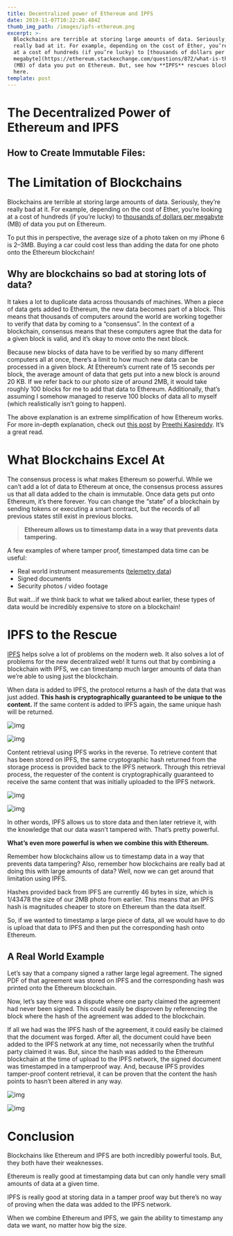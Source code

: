 ```yaml
---
title: Decentralized power of Ethereum and IPFS
date: 2019-11-07T10:22:26.484Z
thumb_img_path: /images/ipfs-ethereum.png
excerpt: >-
  Blockchains are terrible at storing large amounts of data. Seriously, they’re
  really bad at it. For example, depending on the cost of Ether, you’re looking
  at a cost of hundreds (if you’re lucky) to [thousands of dollars per
  megabyte](https://ethereum.stackexchange.com/questions/872/what-is-the-cost-to-store-1kb-10kb-100kb-worth-of-data-into-the-ethereum-block)
  (MB) of data you put on Ethereum. But, see how **IPFS** rescues blockchain
  here.
template: post
---
```

<h1>The Decentralized Power of Ethereum and IPFS</h1>

<h2>How to Create Immutable Files:</h2>

<h1 data-breakpage>The Limitation of Blockchains</h1>

<p>Blockchains are terrible at storing large amounts of data. Seriously, they’re really bad at it. For example, depending on the cost of Ether, you’re looking at a cost of hundreds (if you’re lucky) to <a href='https://ethereum.stackexchange.com/questions/872/what-is-the-cost-to-store-1kb-10kb-100kb-worth-of-data-into-the-ethereum-block'>thousands of dollars per megabyte</a> (MB) of data you put on Ethereum.</p>

<p>To put this in perspective, the average size of a photo taken on my iPhone 6 is 2–3MB. Buying a car could cost less than adding the data for one photo onto the Ethereum blockchain!</p>

<h2><strong>Why are blockchains so bad at storing lots of data?</strong></h2>

<p>It takes a lot to duplicate data across thousands of machines. When a piece of data gets added to Ethereum, the new data becomes part of a block. This means that thousands of computers around the world are working together to verify that data by coming to a “consensus”. In the context of a blockchain, consensus means that these computers agree that the data for a given block is valid, and it’s okay to move onto the next block.</p>

<p>Because new blocks of data have to be verified by so many different computers all at once, there’s a limit to how much new data can be processed in a given block. At Ethereum’s current rate of 15 seconds per block, the average amount of data that gets put into a new block is around 20 KB. If we refer back to our photo size of around 2MB, it would take roughly 100 blocks for me to add that data to Ethereum. Additionally, that’s assuming I somehow managed to reserve 100 blocks of data all to myself (which realistically isn’t going to happen).</p>

<p>The above explanation is an extreme simplification of how Ethereum works. For more in-depth explanation, check out <a href='https://medium.com/@preethikasireddy/how-does-ethereum-work-anyway-22d1df506369'>this post</a> by <a href='https://medium.com/u/d446dafbe292?source=post_page-----e816e12a3c59----------------------'>Preethi Kasireddy</a>. It’s a great read.</p>

<h1 data-breakpage>What Blockchains Excel At</h1>

<p>The consensus process is what makes Ethereum so powerful. While we can’t add a lot of data to Ethereum at once, the consensus process assures us that all data added to the chain is immutable. Once data gets put onto Ethereum, it’s there forever. You can change the “state” of a blockchain by sending tokens or executing a smart contract, but the records of all previous states still exist in previous blocks.</p>

<blockquote><p><strong>Ethereum allows us to timestamp data in a way that prevents data tampering.</strong></p>

</blockquote>

<p>A few examples of where tamper proof, timestamped data time can be useful:</p>

<ul>

<li>Real world instrument measurements (<a href='http://blog.klaehn.org/2018/06/10/efficient-telemetry-storage-on-ipfs/'>telemetry data</a>)</li>

<li>Signed documents</li>

<li>Security photos / video footage</li>

</ul>

<p>But wait…if we think back to what we talked about earlier, these types of data would be incredibly expensive to store on a blockchain!</p>

<h1 data-breakpage>IPFS to the Rescue</h1>

<p><a href='https://ipfs.io/'>IPFS</a> helps solve a lot of problems on the modern web. It also solves a lot of problems for the new decentralized web! It turns out that by combining a blockchain with IPFS, we can timestamp much larger amounts of data than we’re able to using just the blockchain.</p>

<p>When data is added to IPFS, the protocol returns a hash of the data that was just added. <strong>This hash is cryptographically guaranteed to be unique to the content.</strong> If the same content is added to IPFS again, the same unique hash will be returned.</p>

<p><img src='https://miro.medium.com/max/60/1*_dzsD5VCQJ4JpPS4EOtXoQ.png?q=20' alt='img' referrerPolicy='no-referrer' /></p>

<p><img src='https://miro.medium.com/max/1978/1*_dzsD5VCQJ4JpPS4EOtXoQ.png' alt='img' referrerPolicy='no-referrer' /></p>

<p>Content retrieval using IPFS works in the reverse. To retrieve content that has been stored on IPFS, the same cryptographic hash returned from the storage process is provided back to the IPFS network. Through this retrieval process, the requester of the content is cryptographically guaranteed to receive the same content that was initially uploaded to the IPFS network.</p>

<p><img src='https://miro.medium.com/max/60/1*08WsJlt22_LNGRzPGfIA9A.png?q=20' alt='img' referrerPolicy='no-referrer' /></p>

<p><img src='https://miro.medium.com/max/1988/1*08WsJlt22_LNGRzPGfIA9A.png' alt='img' referrerPolicy='no-referrer' /></p>

<p>In other words, IPFS allows us to store data and then later retrieve it, with the knowledge that our data wasn’t tampered with. That’s pretty powerful.</p>

<p><strong>What’s even more powerful is when we combine this with Ethereum.</strong></p>

<p>Remember how blockchains allow us to timestamp data in a way that prevents data tampering? Also, remember how blockchains are really bad at doing this with large amounts of data? Well, now we can get around that limitation using IPFS.</p>

<p>Hashes provided back from IPFS are currently 46 bytes in size, which is 1/43478 the size of our 2MB photo from earlier. This means that an IPFS hash is magnitudes cheaper to store on Ethereum than the data itself.</p>

<p>So, if we wanted to timestamp a large piece of data, all we would have to do is upload that data to IPFS and then put the corresponding hash onto Ethereum.</p>

<h2>A Real World Example</h2>

<p>Let’s say that a company signed a rather large legal agreement. The signed PDF of that agreement was stored on IPFS and the corresponding hash was printed onto the Ethereum blockchain.</p>

<p>Now, let’s say there was a dispute where one party claimed the agreement had never been signed. This could easily be disproven by referencing the block where the hash of the agreement was added to the blockchain.</p>

<p>If all we had was the IPFS hash of the agreement, it could easily be claimed that the document was forged. After all, the document could have been added to the IPFS network at any time, not necessarily when the truthful party claimed it was. But, since the hash was added to the Ethereum blockchain at the time of upload to the IPFS network, the signed document was timestamped in a tamperproof way. And, because IPFS provides tamper-proof content retrieval, it can be proven that the content the hash points to hasn’t been altered in any way.</p>

<p><img src='https://miro.medium.com/max/60/1*QJ5e21hWKozOp7RXelZdZA.png?q=20' alt='img' referrerPolicy='no-referrer' /></p>

<p><img src='https://miro.medium.com/max/1878/1*QJ5e21hWKozOp7RXelZdZA.png' alt='img' referrerPolicy='no-referrer' /></p>

<h1 data-breakpage>Conclusion</h1>

<p>Blockchains like Ethereum and IPFS are both incredibly powerful tools. But, they both have their weaknesses.</p>

<p>Ethereum is really good at timestamping data but can only handle very small amounts of data at a given time.</p>

<p>IPFS is really good at storing data in a tamper proof way but there’s no way of proving when the data was added to the IPFS network.</p>

<p>When we combine Ethereum and IPFS, we gain the ability to timestamp any data we want, no matter how big the size.</p>
